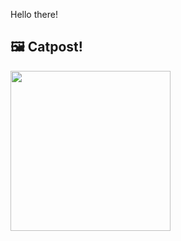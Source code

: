 Hello there!



## 🖼️ Catpost!

<sub>
    <img src="https://cdn2.thecatapi.com/images/9hr.jpg" height="256">
</sub>

